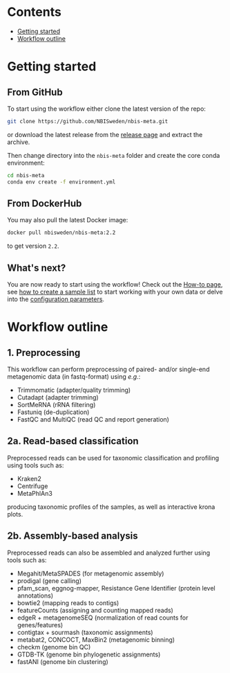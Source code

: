 # Contents
- [Getting started](#getting-started)
- [Workflow outline](#workflow-outline)

# Getting started

## From GitHub
To start using the workflow either clone the latest version of the repo:

```bash
git clone https://github.com/NBISweden/nbis-meta.git
```

or download the latest release from the [release page](https://github.com/NBISweden/nbis-meta/releases) and extract the archive. 

Then change directory into the `nbis-meta` folder and create the core conda environment:

```bash
cd nbis-meta
conda env create -f environment.yml
```

## From DockerHub
You may also pull the latest Docker image:

```bash
docker pull nbisweden/nbis-meta:2.2
```

to get version `2.2`.


## What's next?
You are now ready to start using the workflow! Check out the [How-to page](https://github.com/NBISweden/nbis-meta/wiki/How-to-run-the-workflow), see [how to create a sample list](https://github.com/NBISweden/nbis-meta/wiki/Defining-your-samples-in-the-sample-list) to start working with your own data or delve into the [configuration parameters](https://github.com/NBISweden/nbis-meta/wiki/Workflow-configuration).

# Workflow outline
## 1. Preprocessing
This workflow can perform preprocessing of paired- and/or single-end metagenomic data (in fastq-format) using *e.g.*:
- Trimmomatic (adapter/quality trimming)
- Cutadapt (adapter trimming)
- SortMeRNA (rRNA filtering)
- Fastuniq (de-duplication)
- FastQC and MultiQC (read QC and report generation)

## 2a. Read-based classification
Preprocessed reads can be used for taxonomic classification and profiling using tools such as:
- Kraken2
- Centrifuge
- MetaPhlAn3

producing taxonomic profiles of the samples, as well as interactive krona plots.

## 2b. Assembly-based analysis
Preprocessed reads can also be assembled and analyzed further using tools such as:
- Megahit/MetaSPADES (for metagenomic assembly)
- prodigal (gene calling)
- pfam_scan, eggnog-mapper, Resistance Gene Identifier (protein level annotations)
- bowtie2 (mapping reads to contigs)
- featureCounts (assigning and counting mapped reads)
- edgeR + metagenomeSEQ (normalization of read counts for genes/features)
- contigtax + sourmash (taxonomic assignments)
- metabat2, CONCOCT, MaxBin2 (metagenomic binning)
- checkm (genome bin QC)
- GTDB-TK (genome bin phylogenetic assignments)
- fastANI (genome bin clustering)

